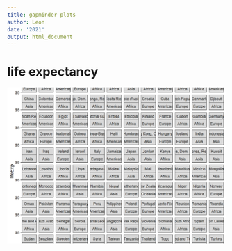 ```yaml
---
title: gapminder plots
author: Leon
date: '2021'
output: html_document
---
```




# life expectancy

<img src="gapminder-example_files/figure-html/gapminder-example-step1-2-1.png" width="672" />
